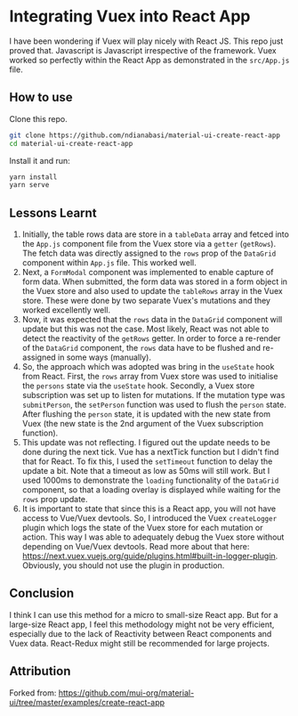 # Integrating Vuex into React App

I have been wondering if Vuex will play nicely with React JS. This repo just proved that. Javascript is Javascript irrespective of the framework. Vuex worked so perfectly within the React App as demonstrated in the `src/App.js` file.

## How to use

Clone this repo.

```sh
git clone https://github.com/ndianabasi/material-ui-create-react-app
cd material-ui-create-react-app
```

Install it and run:

```sh
yarn install
yarn serve
```

## Lessons Learnt

1. Initially, the table rows data are store in a `tableData` array and fetced into the `App.js` component file from the Vuex store via a `getter` (`getRows`). The fetch data was directly assigned to the `rows` prop of the `DataGrid` component within `App.js` file. This worked well.
2. Next, a `FormModal` component was implemented to enable capture of form data. When submitted, the form data was stored in a form object in the Vuex store and also used to update the `tableRows` array in the Vuex store. These were done by two separate Vuex's mutations and they worked excellently well.
3. Now, it was expected that the `rows` data in the `DataGrid` component will update but this was not the case. Most likely, React was not able to detect the reactivity of the `getRows` getter. In order to force a re-render of the `DataGrid` component, the `rows` data have to be flushed and re-assigned in some ways (manually).
4. So, the approach which was adopted was bring in the `useState` hook from React. First, the `rows` array from Vuex store was used to initialise the `persons` state via the `useState` hook. Secondly, a Vuex store subscription was set up to listen for mutations. If the mutation type was `submitPerson`, the `setPerson` function was used to flush the `person` state. After flushing the `person` state, it is updated with the new state from Vuex (the new state is the 2nd argument of the Vuex subscription function).
5. This update was not reflecting. I figured out the update needs to be done during the next tick. Vue has a nextTick function but I didn't find that for React. To fix this, I used the `setTimeout` function to delay the update a bit. Note that a timeout as low as 50ms will still work. But I used 1000ms to demonstrate the `loading` functionality of the `DataGrid` component, so that a loading overlay is displayed while waiting for the `rows` prop update.
6. It is important to state that since this is a React app, you will not have access to Vue/Vuex devtools. So, I introduced the Vuex `createLogger` plugin which logs the state of the Vuex store for each mutation or action. This way I was able to adequately debug the Vuex store without depending on Vue/Vuex devtools. Read more about that here: https://next.vuex.vuejs.org/guide/plugins.html#built-in-logger-plugin. Obviously, you should not use the plugin in production.

## Conclusion

I think I can use this method for a micro to small-size React app. But for a large-size React app, I feel this methodology might not be very efficient, especially due to the lack of Reactivity between React components and Vuex data. React-Redux might still be recommended for large projects.

## Attribution
Forked from: https://github.com/mui-org/material-ui/tree/master/examples/create-react-app
